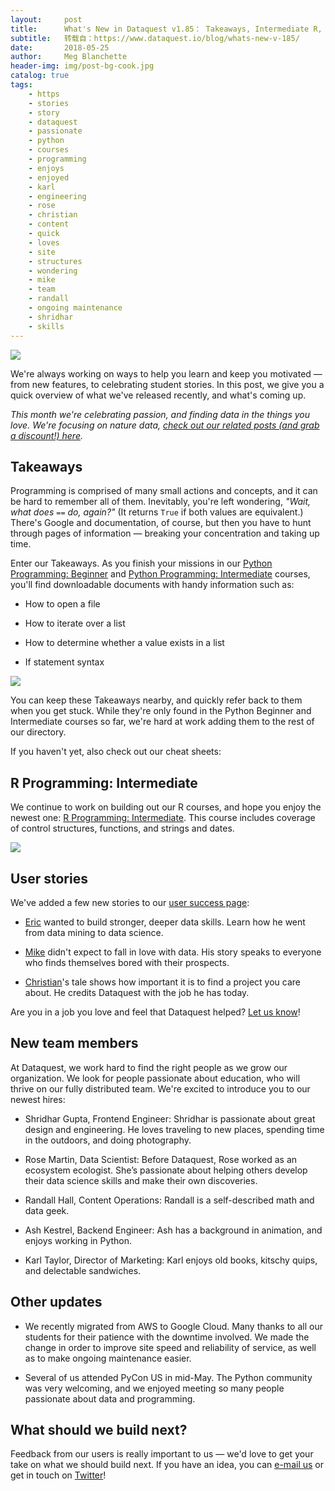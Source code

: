 ```yaml
---
layout:     post
title:      What's New in Dataquest v1.85： Takeaways, Intermediate R, and More
subtitle:   转载自：https://www.dataquest.io/blog/whats-new-v-185/
date:       2018-05-25
author:     Meg Blanchette
header-img: img/post-bg-cook.jpg
catalog: true
tags:
    - https
    - stories
    - story
    - dataquest
    - passionate
    - python
    - courses
    - programming
    - enjoys
    - enjoyed
    - karl
    - engineering
    - rose
    - christian
    - content
    - quick
    - loves
    - site
    - structures
    - wondering
    - mike
    - team
    - randall
    - ongoing maintenance
    - shridhar
    - skills
---
```


![](https://www.dataquest.io/blog/content/images/2018/05/We-ve-been-building_white.png)


We're always working on ways to help you learn and keep you motivated — from new features, to celebrating student stories. In this post, we give you a quick overview of what we've released recently, and what's coming up.

> 
*This month we're celebrating passion, and finding data in the things you love. We're focusing on nature data, [check out our related posts (and grab a discount!) here](https://boost.dataquest.io/may-promo-passion-articles).*


## Takeaways

Programming is comprised of many small actions and concepts, and it can be hard to remember all of them. Inevitably, you're left wondering, *"Wait, what does `==` do, again?"* (It returns `True` if both values are equivalent.) There's Google and documentation, of course, but then you have to hunt through pages of information — breaking your concentration and taking up time.

Enter our Takeaways. As you finish your missions in our [Python Programming: Beginner](https://www.dataquest.io/course/python-programming-beginner) and [Python Programming: Intermediate](https://www.dataquest.io/course/python-programming-intermediate) courses, you'll find downloadable documents with handy information such as:

- How to open a file

- How to iterate over a list

- How to determine whether a value exists in a list

- If statement syntax


![](https://www.dataquest.io/blog/content/images/2018/05/list_operations_takeaways.png)


You can keep these Takeaways nearby, and quickly refer back to them when you get stuck. While they're only found in the Python Beginner and Intermediate courses so far, we're hard at work adding them to the rest of our directory.

If you haven't yet, also check out our cheat sheets:

## R Programming: Intermediate

We continue to work on building out our R courses, and hope you enjoy the newest one: [R Programming: Intermediate](https://www.dataquest.io/course/r-programming-intermediate). This course includes coverage of control structures, functions, and strings and dates.

![](https://www.dataquest.io/blog/content/images/2018/05/if_statments_r.png)


## User stories

We've added a few new stories to our [user success page](https://www.dataquest.io/stories):

- [Eric](https://www.dataquest.io/stories/eric-salesdeandrade) wanted to build stronger, deeper data skills. Learn how he went from data mining to data science.

- [Mike](https://www.dataquest.io/stories/mike-roberts) didn't expect to fall in love with data. His story speaks to everyone who finds themselves bored with their prospects.

- [Christian](https://www.dataquest.io/stories/christian-lheureux)'s tale shows how important it is to find a project you care about. He credits Dataquest with the job he has today.


Are you in a job you love and feel that Dataquest helped? [Let us know](mailto:hello@dataquest.io)!

## New team members

At Dataquest, we work hard to find the right people as we grow our organization. We look for people passionate about education, who will thrive on our fully distributed team. We're excited to introduce you to our newest hires:

- Shridhar Gupta, Frontend Engineer: Shridhar is passionate about great design and engineering. He loves traveling to new places, spending time in the outdoors, and doing photography.

- Rose Martin, Data Scientist: Before Dataquest, Rose worked as an ecosystem ecologist. She’s passionate about helping others develop their data science skills and make their own discoveries.

- Randall Hall, Content Operations: Randall is a self-described math and data geek.

- Ash Kestrel, Backend Engineer: Ash has a background in animation, and enjoys working in Python.

- Karl Taylor, Director of Marketing: Karl enjoys old books, kitschy quips, and delectable sandwiches.


## Other updates

- We recently migrated from AWS to Google Cloud. Many thanks to all our students for their patience with the downtime involved. We made the change in order to improve site speed and reliability of service, as well as to make ongoing maintenance easier.

- Several of us attended PyCon US in mid-May. The Python community was very welcoming, and we enjoyed meeting so many people passionate about data and programming.


## What should we build next?

Feedback from our users is really important to us — we'd love to get your take on what we should build next. If you have an idea, you can [e-mail us](mailto:hello@dataquest.io) or get in touch on [Twitter](https://www.dataquest.io/blog/whats-new-v-185/www.twitter.com/dataquestio)!
